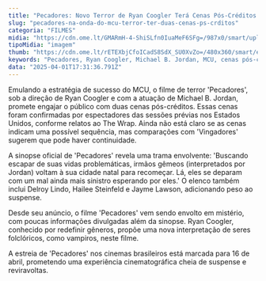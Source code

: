 ```yaml
---
title: "Pecadores: Novo Terror de Ryan Coogler Terá Cenas Pós-Créditos Inspiradas no MCU"
slug: "pecadores-na-onda-do-mcu-terror-ter-duas-cenas-ps-crditos"
categoria: "FILMES"
midia: "https://cdn.ome.lt/GMARmH-4-ShiSLfn0IuaMeF6SFg=/987x0/smart/uploads/conteudo/fotos/OMELETE_CAPA_-_2025-04-01T135142.527_zzwhQl1.png"
tipoMidia: "imagem"
thumb: "https://cdn.ome.lt/rETEXbjCfoICadS8SdX_SU0XvZo=/480x360/smart/extras/conteudos/omelete_THUMB_-_2025-04-01T141902.626.png"
keywords: "Pecadores, Ryan Coogler, Michael B. Jordan, MCU, cenas pós-créditos, terror"
data: "2025-04-01T17:31:36.791Z"
---
```


Emulando a estratégia de sucesso do MCU, o filme de terror 'Pecadores', sob a direção de Ryan Coogler e com a atuação de Michael B. Jordan, promete engajar o público com duas cenas pós-créditos. Essas cenas foram confirmadas por espectadores das sessões prévias nos Estados Unidos, conforme relatos ao The Wrap. Ainda não está claro se as cenas indicam uma possível sequência, mas comparações com 'Vingadores' sugerem que pode haver continuidade.

A sinopse oficial de 'Pecadores' revela uma trama envolvente: 'Buscando escapar de suas vidas problemáticas, irmãos gêmeos (interpretados por Jordan) voltam à sua cidade natal para recomeçar. Lá, eles se deparam com um mal ainda mais sinistro esperando por eles.' O elenco também inclui Delroy Lindo, Hailee Steinfeld e Jayme Lawson, adicionando peso ao suspense.

Desde seu anúncio, o filme 'Pecadores' vem sendo envolto em mistério, com poucas informações divulgadas além da sinopse. Ryan Coogler, conhecido por redefinir gêneros, propõe uma nova interpretação de seres folclóricos, como vampiros, neste filme.

A estreia de 'Pecadores' nos cinemas brasileiros está marcada para 16 de abril, prometendo uma experiência cinematográfica cheia de suspense e reviravoltas.